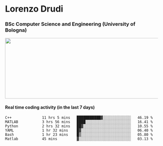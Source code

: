 # Lorenzo Drudi
### BSc Computer Science and Engineering (University of Bologna)

<img src="https://github-readme-stats-lorenzodrudi.vercel.app/api?username=LorenzoDrudi&count_private=true&show_icons=true&theme=gruvbox" height=200px width=550px>

<!---Use wakatime plugins to track the coding time--->
#### Real time coding activity (in the last 7 days)
<!--START_SECTION:waka-->

```text
C++              11 hrs 5 mins   ███████████▓░░░░░░░░░░░░░   46.19 %
MATLAB           3 hrs 56 mins   ████░░░░░░░░░░░░░░░░░░░░░   16.41 %
Python           2 hrs 32 mins   ██▓░░░░░░░░░░░░░░░░░░░░░░   10.55 %
YAML             1 hr 32 mins    █▓░░░░░░░░░░░░░░░░░░░░░░░   06.40 %
Bash             1 hr 23 mins    █▒░░░░░░░░░░░░░░░░░░░░░░░   05.80 %
Matlab           45 mins         ▓░░░░░░░░░░░░░░░░░░░░░░░░   03.13 %
```

<!--END_SECTION:waka-->
